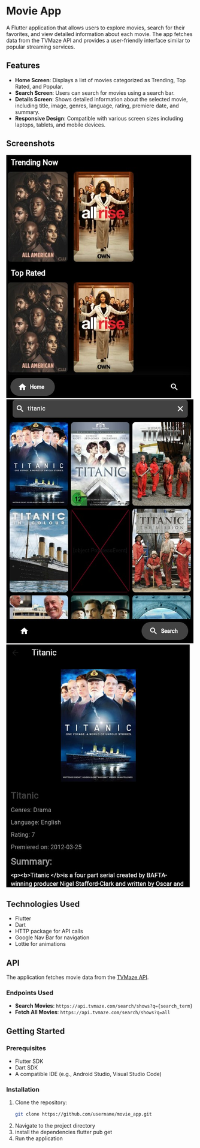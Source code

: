 # Movie App

A Flutter application that allows users to explore movies, search for their favorites, and view detailed information about each movie. The app fetches data from the TVMaze API and provides a user-friendly interface similar to popular streaming services.

## Features

- **Home Screen**: Displays a list of movies categorized as Trending, Top Rated, and Popular.
- **Search Screen**: Users can search for movies using a search bar.
- **Details Screen**: Shows detailed information about the selected movie, including title, image, genres, language, rating, premiere date, and summary.
- **Responsive Design**: Compatible with various screen sizes including laptops, tablets, and mobile devices.

## Screenshots

![Home Screen](home_screen.jpg)
![Search Screen](search_screen.jpg)
![Details Screen](details_screen.jpg)

## Technologies Used

- Flutter
- Dart
- HTTP package for API calls
- Google Nav Bar for navigation
- Lottie for animations

## API

The application fetches movie data from the [TVMaze API](https://api.tvmaze.com).

### Endpoints Used

- **Search Movies**: `https://api.tvmaze.com/search/shows?q={search_term}`
- **Fetch All Movies**: `https://api.tvmaze.com/search/shows?q=all`

## Getting Started

### Prerequisites

- Flutter SDK
- Dart SDK
- A compatible IDE (e.g., Android Studio, Visual Studio Code)

### Installation

1. Clone the repository:
   ```bash
   git clone https://github.com/username/movie_app.git
2. Navigate to the project directory
3. install the dependencies
   flutter pub get
4. Run the application
